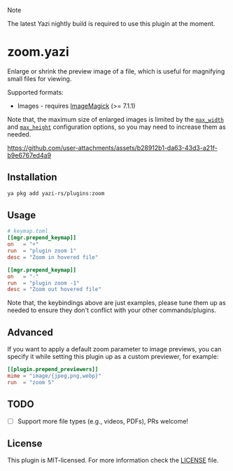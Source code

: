 > [!NOTE]
> The latest Yazi nightly build is required to use this plugin at the moment.

# zoom.yazi

Enlarge or shrink the preview image of a file, which is useful for magnifying small files for viewing.

Supported formats:

- Images - requires [ImageMagick](https://imagemagick.org/) (>= 7.1.1)

Note that, the maximum size of enlarged images is limited by the [`max_width`][max_width] and [`max_height`][max_height] configuration options, so you may need to increase them as needed.

https://github.com/user-attachments/assets/b28912b1-da63-43d3-a21f-b9e6767ed4a9

[max_width]: https://yazi-rs.github.io/docs/configuration/yazi#preview.max_width
[max_height]: https://yazi-rs.github.io/docs/configuration/yazi#preview.max_height

## Installation

```sh
ya pkg add yazi-rs/plugins:zoom
```

## Usage

```toml
# keymap.toml
[[mgr.prepend_keymap]]
on   = "+"
run  = "plugin zoom 1"
desc = "Zoom in hovered file"

[[mgr.prepend_keymap]]
on   = "-"
run  = "plugin zoom -1"
desc = "Zoom out hovered file"
```

Note that, the keybindings above are just examples, please tune them up as needed to ensure they don't conflict with your other commands/plugins.

## Advanced

If you want to apply a default zoom parameter to image previews, you can specify it while setting this plugin up as a custom previewer, for example:

```toml
[[plugin.prepend_previewers]]
mime = "image/{jpeg,png,webp}"
run  = "zoom 5"
```

## TODO

- [ ] Support more file types (e.g., videos, PDFs), PRs welcome!

## License

This plugin is MIT-licensed. For more information check the [LICENSE](LICENSE) file.
